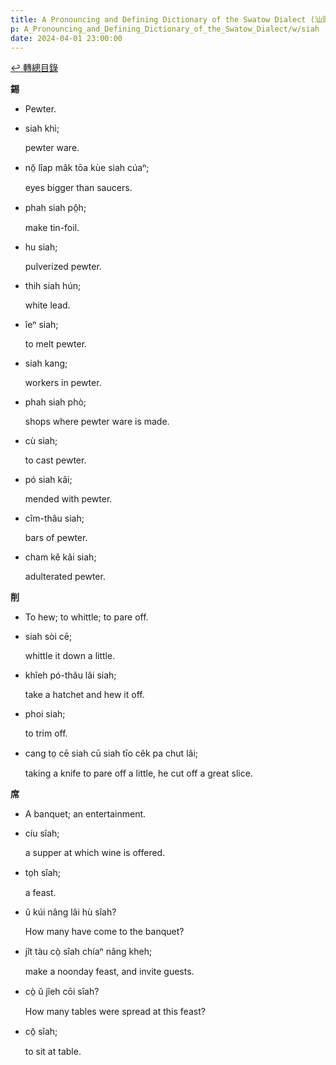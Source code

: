 ```yaml
---
title: A Pronouncing and Defining Dictionary of the Swatow Dialect (汕頭方言音義字典) / siah
p: A_Pronouncing_and_Defining_Dictionary_of_the_Swatow_Dialect/w/siah
date: 2024-04-01 23:00:00
---
```


[↩️ 轉總目錄](/A_Pronouncing_and_Defining_Dictionary_of_the_Swatow_Dialect)


**錫**
- Pewter.

- siah khì;

  pewter ware.

- nŏ̤ lîap mâk tōa kùe siah cúaⁿ;

  eyes bigger than saucers.

- phah siah pô̤h;

  make tin-foil.

- hu siah;

  pulverized pewter.

- thih siah hún;

  white lead.

- îeⁿ siah;

  to melt pewter.

- siah kang;

  workers in pewter.

- phah siah phò;

  shops where pewter ware is made.

- cù siah;

  to cast pewter.

- pó siah kâi;

  mended with pewter.

- cîm-thâu siah;

  bars of pewter.

- cham kĕ kâi siah;

  adulterated pewter.

**削**
- To hew; to whittle; to pare off.

- siah sòi cē;

  whittle it down a little.

- khîeh pó-thâu lâi siah;

  take a hatchet and hew it off.

- phoi siah;

  to trim off.

- cang to̤ cē siah cū siah tīo cêk pa chut lâi;

  taking a knife to pare off a little, he cut off a great slice.

**席**
- A banquet; an entertainment.

- cíu sîah;

  a supper at which wine is offered.

- to̤h sîah;

  a feast.

- ŭ kúi nâng lâi hù sîah?

  How many have come to the banquet?

- jît tàu cò̤ sîah chíaⁿ nâng kheh;

  make a noonday feast, and invite guests.

- cò̤ ŭ jîeh cōi sîah?

  How many tables were spread at this feast?

- cŏ̤ sîah;

  to sit at table.